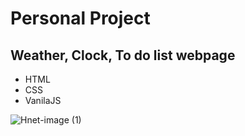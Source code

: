 # Personal Project
## Weather, Clock, To do list webpage

- HTML
- CSS
- VanilaJS

![Hnet-image (1)](https://user-images.githubusercontent.com/79802132/149155442-83708b97-42c1-433d-9851-b2f2ce5344a8.gif)

